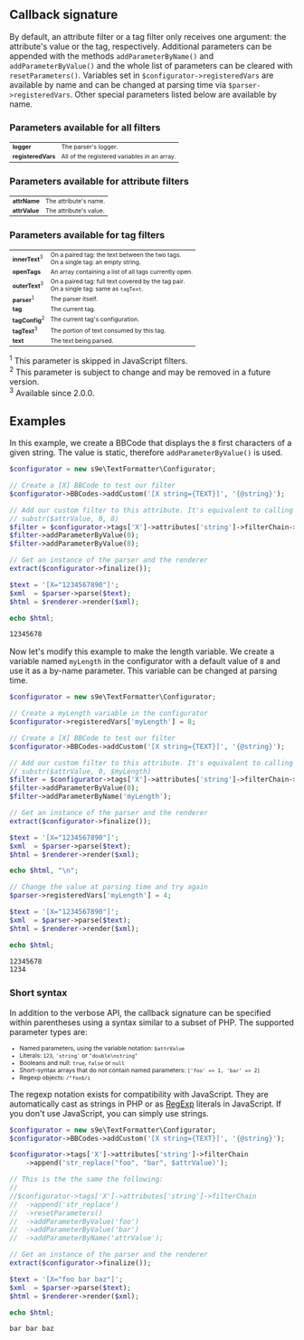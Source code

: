 <h2>Callback signature</h2>
<style>ul { font-size:75% }</style>

By default, an attribute filter or a tag filter only receives one argument: the attribute's value or the tag, respectively. Additional parameters can be appended with the methods `addParameterByName()` and `addParameterByValue()` and the whole list of parameters can be cleared with `resetParameters()`. Variables set in `$configurator->registeredVars` are available by name and can be changed at parsing time via `$parser->registeredVars`. Other special parameters listed below are available by name.


### Parameters available for all filters

<table style="font-size:75%">
<tr>
	<td><b>logger</b></td>
	<td>The parser's logger.</td>
</tr>
<tr>
	<td><b>registeredVars</b></td>
	<td>All of the registered variables in an array.</td>
</tr>
</table>


### Parameters available for attribute filters

<table style="font-size:75%">
<tr>
	<td><b>attrName</b></td>
	<td>The attribute's name.</td>
</tr>
<tr>
	<td><b>attrValue</b></td>
	<td>The attribute's value.</td>
</tr>
</table>


### Parameters available for tag filters

<table style="font-size:75%">
<tr>
	<td><b>innerText</b><sup>3</sup></td>
	<td>On a paired tag: the text between the two tags.<br>On a single tag: an empty string.</td>
</tr>
<tr>
	<td><b>openTags</b></td>
	<td>An array containing a list of all tags currently open.</td>
</tr>
<tr>
	<td><b>outerText</b><sup>3</sup></td>
	<td>On a paired tag: full text covered by the tag pair.<br>On a single tag: same as <code>tagText</code>.</td>
</tr>
<tr>
	<td><b>parser</b><sup>1</sup></td>
	<td>The parser itself.</td>
</tr>
<tr>
	<td><b>tag</b></td>
	<td>The current tag.</td>
</tr>
<tr>
	<td><b>tagConfig</b><sup>2</sup></td>
	<td>The current tag's configuration.</td>
</tr>
<tr>
	<td><b>tagText</b><sup>3</sup></td>
	<td>The portion of text consumed by this tag.</td>
</tr>
<tr>
	<td><b>text</b></td>
	<td>The text being parsed.</td>
</tr>
</table>

<sup>1</sup> This parameter is skipped in JavaScript filters.  
<sup>2</sup> This parameter is subject to change and may be removed in a future version.  
<sup>3</sup> Available since 2.0.0.  


## Examples

In this example, we create a BBCode that displays the `8` first characters of a given string. The value is static, therefore `addParameterByValue()` is used.

```php
$configurator = new s9e\TextFormatter\Configurator;

// Create a [X] BBCode to test our filter
$configurator->BBCodes->addCustom('[X string={TEXT}]', '{@string}');

// Add our custom filter to this attribute. It's equivalent to calling
// substr($attrValue, 0, 8)
$filter = $configurator->tags['X']->attributes['string']->filterChain->append('substr');
$filter->addParameterByValue(0);
$filter->addParameterByValue(8);

// Get an instance of the parser and the renderer
extract($configurator->finalize());

$text = '[X="1234567890"]';
$xml  = $parser->parse($text);
$html = $renderer->render($xml);

echo $html;
```
```html
12345678
```

Now let's modify this example to make the length variable. We create a variable named `myLength` in the configurator with a default value of `8` and use it as a by-name parameter. This variable can be changed at parsing time.

```php
$configurator = new s9e\TextFormatter\Configurator;

// Create a myLength variable in the configurator
$configurator->registeredVars['myLength'] = 8;

// Create a [X] BBCode to test our filter
$configurator->BBCodes->addCustom('[X string={TEXT}]', '{@string}');

// Add our custom filter to this attribute. It's equivalent to calling
// substr($attrValue, 0, $myLength)
$filter = $configurator->tags['X']->attributes['string']->filterChain->append('substr');
$filter->addParameterByValue(0);
$filter->addParameterByName('myLength');

// Get an instance of the parser and the renderer
extract($configurator->finalize());

$text = '[X="1234567890"]';
$xml  = $parser->parse($text);
$html = $renderer->render($xml);

echo $html, "\n";

// Change the value at parsing time and try again
$parser->registeredVars['myLength'] = 4;

$text = '[X="1234567890"]';
$xml  = $parser->parse($text);
$html = $renderer->render($xml);

echo $html;
```
```html
12345678
1234
```

### Short syntax

In addition to the verbose API, the callback signature can be specified within parentheses using a syntax similar to a subset of PHP. The supported parameter types are:

 - Named parameters, using the variable notation: `$attrValue`
 - Literals: `123`, `'string'` or `"double\nstring"`
 - Booleans and null: `true`, `false` or `null`
 - Short-syntax arrays that do not contain named parameters: `['foo' => 1, 'bar' => 2]`
 - Regexp objects: `/^foo$/i`

The regexp notation exists for compatibility with JavaScript. They are automatically cast as strings in PHP or as [RegExp](https://developer.mozilla.org/en-US/docs/Web/JavaScript/Reference/Global_Objects/RegExp) literals in JavaScript. If you don't use JavaScript, you can simply use strings.

```php
$configurator = new s9e\TextFormatter\Configurator;
$configurator->BBCodes->addCustom('[X string={TEXT}]', '{@string}');

$configurator->tags['X']->attributes['string']->filterChain
	->append('str_replace("foo", "bar", $attrValue)');

// This is the the same the following:
//
//$configurator->tags['X']->attributes['string']->filterChain
//	->append('str_replace')
//	->resetParameters()
//	->addParameterByValue('foo')
//	->addParameterByValue('bar')
//	->addParameterByName('attrValue');

// Get an instance of the parser and the renderer
extract($configurator->finalize());

$text = '[X="foo bar baz"]';
$xml  = $parser->parse($text);
$html = $renderer->render($xml);

echo $html;
```
```html
bar bar baz
```
